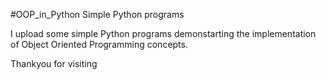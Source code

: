 #OOP_in_Python
Simple Python programs 

I upload some simple Python programs demonstarting the implementation of Object Oriented Programming concepts.

Thankyou for visiting
